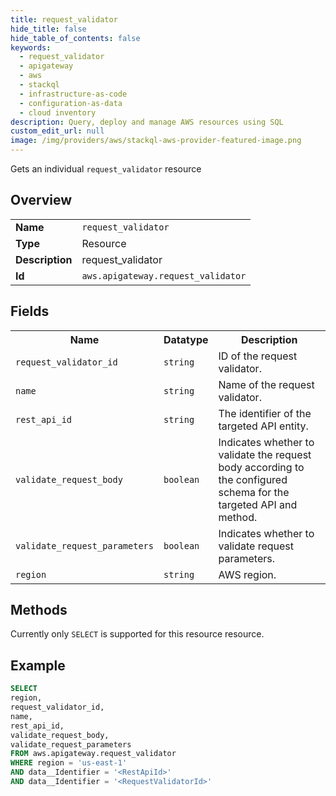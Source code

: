 ```yaml
---
title: request_validator
hide_title: false
hide_table_of_contents: false
keywords:
  - request_validator
  - apigateway
  - aws
  - stackql
  - infrastructure-as-code
  - configuration-as-data
  - cloud inventory
description: Query, deploy and manage AWS resources using SQL
custom_edit_url: null
image: /img/providers/aws/stackql-aws-provider-featured-image.png
---
```

Gets an individual <code>request_validator</code> resource

## Overview
<table><tbody>
<tr><td><b>Name</b></td><td><code>request_validator</code></td></tr>
<tr><td><b>Type</b></td><td>Resource</td></tr>
<tr><td><b>Description</b></td><td>request_validator</td></tr>
<tr><td><b>Id</b></td><td><code>aws.apigateway.request_validator</code></td></tr>
</tbody></table>

## Fields
<table><tbody>
<tr><th>Name</th><th>Datatype</th><th>Description</th></tr>
<tr><td><code>request_validator_id</code></td><td><code>string</code></td><td>ID of the request validator.</td></tr>
<tr><td><code>name</code></td><td><code>string</code></td><td>Name of the request validator.</td></tr>
<tr><td><code>rest_api_id</code></td><td><code>string</code></td><td>The identifier of the targeted API entity.</td></tr>
<tr><td><code>validate_request_body</code></td><td><code>boolean</code></td><td>Indicates whether to validate the request body according to the configured schema for the targeted API and method. </td></tr>
<tr><td><code>validate_request_parameters</code></td><td><code>boolean</code></td><td>Indicates whether to validate request parameters.</td></tr>
<tr><td><code>region</code></td><td><code>string</code></td><td>AWS region.</td></tr>

</tbody></table>

## Methods
Currently only <code>SELECT</code> is supported for this resource resource.

## Example
```sql
SELECT
region,
request_validator_id,
name,
rest_api_id,
validate_request_body,
validate_request_parameters
FROM aws.apigateway.request_validator
WHERE region = 'us-east-1'
AND data__Identifier = '<RestApiId>'
AND data__Identifier = '<RequestValidatorId>'
```
